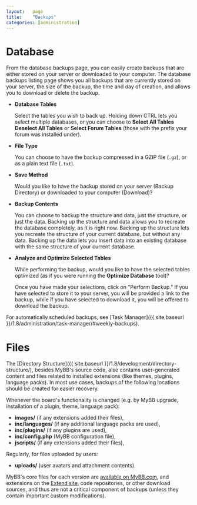 ```yaml
---
layout:   page
title:    "Backups"
categories: [administration]
---
```


# Database

From the database backups page, you can easily create backups that are either stored on your server or downloaded to your computer. The database backups listing page shows you all backups that are currently stored on your server, the size of the backup, the time and day of creation, and allows you to download or delete the backup.


- **Database Tables**

  Select the tables you wish to back up. Holding down CTRL lets you select multiple databases, or you can choose to **Select All Tables** **Deselect All Tables** or **Select Forum Tables** (those with the prefix your forum was installed under).

- **File Type**

  You can choose to have the backup compressed in a GZIP file (`.gz`), or as a plain text file (`.txt`).

- **Save Method**

  Would you like to have the backup stored on your server (Backup Directory) or downloaded to your computer (Download)?

- **Backup Contents**

  You can choose to backup the structure and data, just the structure, or just the data. Backing up the structure and data allows you to recreate the database completely, as it is right now. Backing up the structure lets you recreate the structure of your current database, but without any data. Backing up the data lets you insert data into an existing database with the same structure of your current database.

- **Analyze and Optimize Selected Tables**

  While performing the backup, would you like to have the selected tables optimized (as if you were running the **Optimize Database** tool)?

  Once you have made your selections, click on "Perform Backup." If you have selected to store it to your server, you will be provided a link to the backup, while if you have selected to download it, you will be offered to download the backup.


For automatically scheduled backups, see [Task Manager]({{ site.baseurl }}/1.8/administration/task-manager/#weekly-backups).


# Files

The [Directory Structure]({{ site.baseurl }}/1.8/development/directory-structure/), besides MyBB's source code, also contains user-generated content and files related to installed extensions (like themes, plugins, language packs). In most use cases, backups of the following locations should be created for easier recovery.

Whenever the board's functionality is changed (e.g. by MyBB upgrade, installation of a plugin, theme, language pack):
- **images/** (if any extensions added their files),
- **inc/languages/** (if any additional language packs are used),
- **inc/plugins/** (if any plugins are used),
- **inc/config.php** (MyBB configuration file),
- **jscripts/** (if any extensions added their files),

Regularly, for files uploaded by users:
- **uploads/** (user avatars and attachment contents).

MyBB's core files for each version are [available on MyBB.com](https://mybb.com/versions/), and extensions on the [Extend site](https://community.mybb.com/mods.php), code repositories, or other download sources, and thus are not a critical component of backups (unless they contain important custom modifications).
